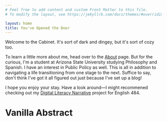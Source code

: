 ```yaml
---
# Feel free to add content and custom Front Matter to this file.
# To modify the layout, see https://jekyllrb.com/docs/themes/#overriding-theme-defaults

layout: home
title: You've Opened the Door
---
```


Welcome to the Cabinet. It's sort of dark and dingey, but it's sort of cozy too.


To learn a little more about me, head over to the [About](about) page. But for the curious, I'm a student at Arizona State University studying Philosophy and Spanish. I have an interest in Public Policy as well. This is all in addition to navigating a life transitioning from one stage to the next. Suffice to say, don't think I've got it all figured out just because I've set up a blog!


I hope you enjoy your stay. Have a look around—I might recommened checking out my [Digital Literacy Narrative](projects/dln) project for English 484.

# Vanilla Abstract

